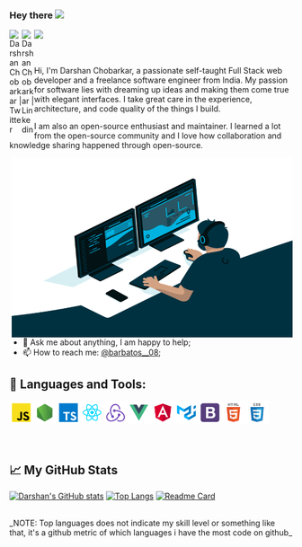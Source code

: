 ### Hey there <img src="https://media.giphy.com/media/hvRJCLFzcasrR4ia7z/giphy.gif" width="25px">

<a href="https://twitter.com/barbatos__08">
  <img align="left" alt="Darshan Chobarkar | Twitter" width="22px" src="https://raw.githubusercontent.com/peterthehan/peterthehan/master/assets/twitter.svg" />
</a>

<a href="www.linkedin.com/in/dchobarkar">
  <img align="left" alt="Darshan Chobarkar | Linkedin" width="22px" src="https://raw.githubusercontent.com/peterthehan/peterthehan/master/assets/linkedin.svg" />
</a>

![](https://visitor-badge.glitch.me/badge?page_id=dchobarkar.dchobarkar)

<br />

Hi, I'm Darshan Chobarkar, a passionate self-taught Full Stack web developer and a freelance software engineer from India. My passion for software lies with dreaming up ideas and making them come true with elegant interfaces. I take great care in the experience, architecture, and code quality of the things I build.

I am also an open-source enthusiast and maintainer. I learned a lot from the open-source community and I love how collaboration and knowledge sharing happened through open-source.

  <img align="right" alt="Darshan Coding" src="https://github.com/dchobarkar/dchobarkar/blob/main/DarshanCoding.gif?raw=true" width="500" height="320" />
  <br />
  <br />
  
- 💬 Ask me about anything, I am happy to help;
- 📫 How to reach me: [@barbatos__08](https://twitter.com/barbatos__08);

## 🔨 Languages and Tools:

<a href="https://www.javascript.com/" target="_blank"> 
  <img align="left" alt="Javascript" height="42px" src="https://github.com/dchobarkar/dchobarkar/blob/main/assets/javascript.png" /> 
</a>
<a href="https://nodejs.org/en/" target="_blank">
  <img align="left" alt="Node" height ="42px" src="https://github.com/dchobarkar/dchobarkar/blob/main/assets/node.png" />
</a>
<a href="https://www.typescriptlang.org/" target="_blank"> 
  <img align="left" alt="TypeScript" height ="42px" src="https://github.com/dchobarkar/dchobarkar/blob/main/assets/typescript.png" /> 
</a>
<a href="https://reactjs.org/" target="_blank">
  <img align="left" alt="ReactJs" height ="42px" src="https://github.com/dchobarkar/dchobarkar/blob/main/assets/react.png" />
</a>
<a href="https://redux.js.org/" target="_blank">
  <img align="left" alt="Redux" height ="42px" src="https://github.com/dchobarkar/dchobarkar/blob/main/assets/redux.png" />
</a>
<a href="https://vuejs.org/" target="_blank"> 
  <img align="left" alt="VueJs" height ="42px" src="https://github.com/dchobarkar/dchobarkar/blob/main/assets/vue.png" /> 
</a>
<a href="https://angular.io/" target="_blank"> 
  <img align="left" alt="Angular" height ="42px"  src="https://github.com/dchobarkar/dchobarkar/blob/main/assets/angular.png" /> 
</a>
<a href="https://material-ui.com/" target="_blank">
  <img align="left" alt="Material-ui" height ="42px" src="https://github.com/dchobarkar/dchobarkar/blob/main/assets/material-ui.png" />
</a>
<a href="https://getbootstrap.com/" target="_blank"> 
  <img align="left" alt="Bootstrap" height ="42px" src="https://github.com/dchobarkar/dchobarkar/blob/main/assets/bootstrap.png" />
</a>
<a href="https://html.com/" target="_blank">
  <img align="left" alt="HTML" height ="42px" src="https://github.com/dchobarkar/dchobarkar/blob/main/assets/html.png" />
</a>
<a href="https://developer.mozilla.org/en-US/docs/Web/CSS" target="_blank"> 
  <img alt="CSS" height='42px' src="https://github.com/dchobarkar/dchobarkar/blob/main/assets/css.png"/> 
</a>

  <br />
  <br />
  <br />

## 📈 My GitHub Stats

[![Darshan's GitHub stats](https://github-readme-stats.vercel.app/api?username=dchobarkar&count_private=true&show_icons=true&theme=dark)]()
[![Top Langs](https://github-readme-stats.vercel.app/api/top-langs/?username=dchobarkar&layout=compact&theme=dark)](https://github.com/anuraghazra/github-readme-stats)
[![Readme Card](https://github-readme-stats.vercel.app/api/pin/?username=dchobarkar&repo=Smart_India_Hackathon_2019_Paytm&theme=dark)]()

<br>
_NOTE: Top languages does not indicate my skill level or something like that, it's a github metric of which languages i have the most code on github_
